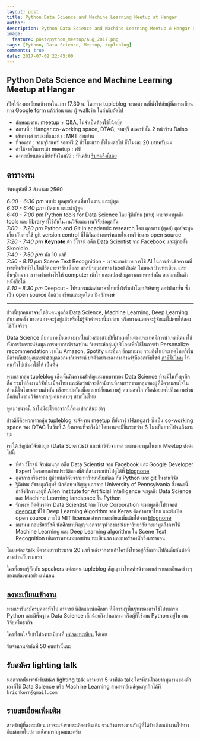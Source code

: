 ```yaml
---
layout: post
title: Python Data Science and Machine Learning Meetup at Hangar
author:
description: Python Data Science and Machine Learning Meetup ที่ Hangar co-working space ของ DTAC จัดโดยทีม tupleblog
image:
  feature: post/python_meetup/Aug_2017.png
tags: [Python, Data Science, Meetup, tupleblog]
comments: true
date: 2017-07-02 22:45:00
---
```


## Python Data Science and Machine Learning Meetup at Hangar

เปิดให้ลงทะเบียนเข้างานในเวลา 17.30 น. โดยทาง tupleblog จะขอสงวนที่นั่งให้กับผู้ที่ลงทะเบียนทาง Google form แล้วก่อน และ ผู้ walk in ในลำดับถัดไป

- ลักษณะงาน: meetup + Q&A, ไม่จำเป็นต้องใช้โน้ตบุ๊ค
- สถานที่ : Hangar co-working space, DTAC, จามจุรี สแควร์ ชั้น 2 หน้าร้าน Daiso
- เส้นทางสาธรณะที่แนะนำ : MRT สามย่าน
- ที่จอดรถ : จามจุรีสแคร์ จอดฟรี 2 ชั่วโมงแรก ชั่งโมงต่อไป ชั่วโมงละ 20 บาทครับผม
- ค่าใช้จ่ายในการเข้า meetup : ฟรี!
- ลงทะเบียนตอนนี้ยังทันไหม?? : ทันครับ [รีบกดลิ้งนี้เลย](https://docs.google.com/forms/d/12a00MMV4w60wG6p74uhanapoYZ9gTeGFYWn9IbDxqjk/viewform?edit_requested=true)

## ตารางงาน

วันพฤหัสที่ 3 สิงหาคม 2560

_6:00 - 6:30 pm_ พบปะ พูดคุยกับคนที่มาในงาน และผู้พูด<br>
_6:30 - 6:40 pm_ เปิดงาน แนะนำผู้พูด<br>
_6:40 - 7:00 pm_ Python tools for Data Science โดย ฐิติพัทธ (มาย) มายจะมาพูดถึง tools และ
library ที่ใช้กันในงานวิจัยและงานวิจัยข้อมูลกัน<br>
_7:00 - 7:20 pm_ Python and Git in academic research โดย ตุลาการ (ตุลย์) ตุลย์จะพูดเกี่ยวกับการใช้
git version control ที่ใช้กันอย่างแพร่หลายในงานวิจัยและ open source<br>
_7:20 - 7:40 pm_ **Keynote** ต้า วิโรจน์ อดีต Data Scientist จาก Facebook และผู้ก่อตั้ง Skooldio<br>
_7:40 - 7:50 pm_ พัก 10 นาที<br>
_7:50 - 8:10 pm_ Scene Text Recognition - เราจะมาอธิบายการใช้ AI ในการอ่านข้อความที่เราเห็นกันทั่วไปในชีวิตประจำวันเนี่ยละ พวกป้ายบอกทาง label สินค้า โฆษณา ป้ายทะเบียน และอื่นๆอีกมาก เราจะทำอย่างไรให้ computer เข้าใจ และแปลงข้อมูลจากภาพเหล่านั้น ออกมาเป็นตัวหนังสือได้<br>
_8:10 - 8:30 pm_ Deepcut - โปรแกรมตัดคำภาษาไทยซึ่งริเริ่มทำโดยบริษัททรู คอร์ปอเรชั่น ซึ่งเป็น open source อีกด้วย เขียนและพูดโดย ปึง รักพงษ์<br>

<hr>


ช่วงนี้ทุกคนอาจจะได้ยินคนพูดถึง Data Science, Machine Learning, Deep Learning กันบ่อยครั้ง
บางคนอาจจะรู้อยู่แล้วหรือไม่รู้จักคำพวกนี้มาก่อน หรือบางคนอาจจะรู้จักแต่ไม่เคยได้ลองใช้กันจริงๆ

Data Science มีบทบาทเป็นอย่างมากในช่วงสองสามปีที่ผ่านมาในต่างประเทศ​ มีการนำเทคนิคมาใช้
ทั้งการวิเคราะห์ข้อมูล การพยากรณ์ราคาบ้าน วิเคราะห์กลุ่มผู้บริโภคเพื่อใช้ในการทำ Personalize recommendation เช่นใน Amazon,
Spotify และอื่นๆ อีกมากมาย รวมถึงในประเทศไทยก็เรื่มมีการเก็บข้อมูลและนำข้อมูลออกมาวิเคราะห์ ยกตัวอย่างของทางภาครัฐก็ออกเว็บไซต์
[ภาษีไปไหน](https://govspending.data.go.th/) ให้คนทั่วไปเข้ามาใช้ได้ เป็นต้น

พวกเรากลุ่ม tupleblog เล็งเห็นถึงความสำคัญและบทบาทของ Data Science ที่จะมีในทั้งธุรกิจ สื่อ รวมไปถึงงานวิจัยในเมืองไทย
และคิดว่าน่าจะดีถ้ามีงานที่สามารถรวมกลุ่มของผู้ที่มีความสนใจในด้านนี้ในไทยมารวมตัวกัน หรือพบปะกันเพื่อแลกเปลี่ยนความรู้
ความสนใจ หรือต่อยอดไปถึงความร่วมมือกันในงานวิจัยจากกลุ่มคนหลายๆ สาขาในไทย

พูดมาขนาดนี้ ถ้าไม่มีอะไรต่อจากนี้ก็คงแปลกสินะ ฮ่าๆ

ข่าวดีก็คือพวกเรากลุ่ม tupleblog จะจัดงาน meetup ที่ฮังการ์ (Hangar) ซึ่งเป็น co-working space ของ DTAC ในวันที่ 3 สิงหาคมที่จะถึงนี้!
โดยงานจะมีขึ้นระหว่าง 6 โมงเย็นยาวไปจนถึงสามทุ่ม

เราได้เชิญนักวิจัยข้อมูล (Data Scientist) และนักวิจัยจากหลายแขนงมาพูดในงาน Meetup ดังต่อไปนี้

- พี่ต้า วิโรจน์ จิรพัฒนกุล อดีต Data Scientist จาก Facebook และ Google Developer Expert ใครอยากอ่านประวัติของพี่ต้าก็สามารถเข้าไปดูได้ที่ [blognone](https://www.blognone.com/node/70257)
- ตุลาการ เรืองรอง ผู้ช่วยนักวิจัยจากมหาวิทยาลัยมหิดล กับ Python และ git ในงานวิจัย
- ฐิติพัทธ อัชชะกุลวิสุทธิ์ นักศึกษาปริญญาเอกจาก University of Pennsylvania ซึ่งขณะนี้กำลังฝึกงานอยู่ที่
Allen Institute for Artificial Intelligence จะพูดถึง Data Science และ Machine Learning landspace ใน Python
- รักพงษ์ กิตตินราดร Data Scientist จาก True Corporation จะมาพูดถึงโปรเจกต์ [deepcut](https://github.com/rkcosmos/deepcut) ที่ใช้
Deep Learning Algorithm จาก Keras ตัดคำภาษาไทย และยังเปิด open source ภายใต้ MIT license อ่านรายละเอียดเพิ่มเติมได้จาก [blognone](https://www.blognone.com/node/93500)
- ธนานพ กอบชัยสวัสดิ์ นักศึกษาปริญญาเอกจากจุฬาลงกรณ์มหาวิทยาลัย จะมาพูดถึงการใช้ Machine Learning และ Deep Learning algorithm
ใน Scene Text Recognition เช่นการหาหมายเลขบ้าน ทะเบียนรถ และเบอร์ของนักวิ่งมาราธอน

โดยแต่ละ talk มีความยาวประมาณ​ 20 นาที หลังจากงานถ้าใครยังไหวอยู่ก็ชักชวนไปกินดื่มกันต่อที่สามย่านกับพวกเรา

ใครที่อยากรู้จักกับ speakers แต่ละคน tupleblog สัญญาว่าโพสต์หน้าจะมาเล่ารายละเอียดคร่าวๆของแต่ละคนอย่างแน่นอน

## [ลงทะเบียนเข้างาน](https://docs.google.com/forms/d/12a00MMV4w60wG6p74uhanapoYZ9gTeGFYWn9IbDxqjk/viewform?edit_requested=true)

พวกเรารับสมัครบุคคลทั่วไป อาจารย์ นิสิตและนักศึกษา ที่มีความรู้พื้นฐานของการใช้โปรแกรม Python
และมีพื้นฐาน Data Science เล็กน้อยถึงปานกลาง หรือผู้ที่ใช้งาน Python อยู่ในงานวิจัยหรือธุรกิจ

ใครที่สนใจก็เข้าไปลงทะเบียนที่  [หน้าลงทะเบียน](https://docs.google.com/forms/d/12a00MMV4w60wG6p74uhanapoYZ9gTeGFYWn9IbDxqjk/viewform?edit_requested=true) ได้เลย

รับจำนวนจำกัดที่ 50 คนเท่านั้นนะ


## รับสมัคร lighting talk

นอกจากนั้นเรายังรับสมัคร lighting talk ความยาว 5 นาทีต่อ talk ใครที่สนใจอยากพูดงานของตัวเองที่ใช้
Data Science หรือ Machine Learning สามารถอีเมล์คุณกุกกิกได้ที่ `krichkorn@gmail.com`


## รายละเอียดเพิ่มเติม

สำหรับผู้ที่ลงทะเบียน เราจะแจ้งรายละเอียดเพิ่มเติม รวมถึงตารางงานกับผู้ที่ได้รับเลือกเข้างานไปทางอีเมล์ภายในปลายเดือนกรกฎาคมนะครับ
